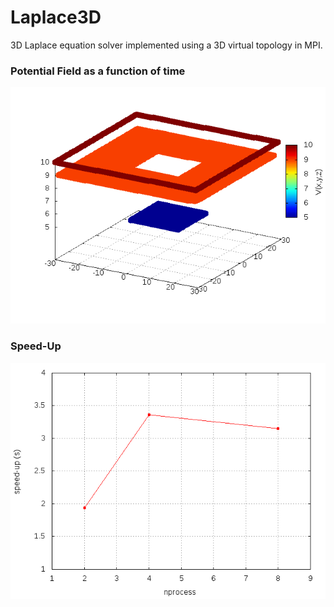 # Laplace3D

3D Laplace equation solver implemented using a 3D virtual topology in MPI. 

### Potential Field as a function of time

![alt tag](https://raw.githubusercontent.com/phydev/laplace3d/master/movie.gif)


### Speed-Up

![alt tag](https://raw.githubusercontent.com/phydev/laplace3d/master/speedup.png)
